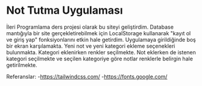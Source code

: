 # Not Tutma Uygulaması
İleri Programlama ders projesi olarak bu siteyi geliştirdim. Database mantığıyla bir site gerçekletirebilmek için LocalStorage kullanarak "kayıt ol ve giriş yap" fonksiyonlarını etkin hale getirdim. Uygulamaya girildiğinde boş bir ekran karşılamakta. Yeni not ve yeni kategori ekleme seçenekleri bulunmakta. Kategori eklenirken renkler seçilmekte. Not eklerken de istenen kategori seçilmekte ve seçilen kategoriye göre notlar renklerle belirgin hale getirilmekte.

Referanslar:
  -https://tailwindcss.com/
  -https://fonts.google.com/
